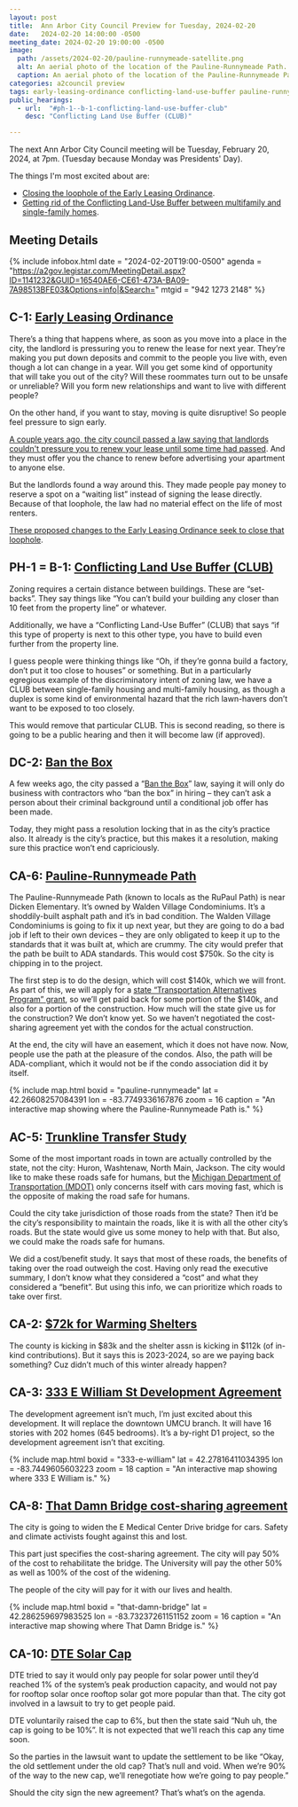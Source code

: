```yaml
---
layout: post
title:  Ann Arbor City Council Preview for Tuesday, 2024-02-20
date:   2024-02-20 14:00:00 -0500
meeting_date: 2024-02-20 19:00:00 -0500
image:
  path: /assets/2024-02-20/pauline-runnymeade-satellite.png
  alt: An aerial photo of the location of the Pauline-Runnymeade Path.
  caption: An aerial photo of the location of the Pauline-Runnymeade Path.
categories: a2council preview
tags: early-leasing-ordinance conflicting-land-use-buffer pauline-runnymeade trunkline-transfer warming-shelter that-damn-bridge 333-e-william dte solar 
public_hearings:
  - url:  "#ph-1--b-1-conflicting-land-use-buffer-club"
    desc: "Conflicting Land Use Buffer (CLUB)"

---
```

<span class="h-event">The next <span class="p-name">Ann Arbor City Council meeting</span> will be <time class="dt-start" datetime="2024-02-20T19:00-0500">Tuesday, February 20, 2024, at 7pm</time>. (Tuesday because Monday was Presidents' Day).</span>

The things I'm most excited about are:
* [Closing the loophole of the Early Leasing Ordinance](#c-1-early-leasing-ordinance).
* [Getting rid of the Conflicting Land-Use Buffer between multifamily and single-family homes](#ph-1--b-1-conflicting-land-use-buffer-club).

<!--more-->

## Meeting Details

{% include infobox.html 
  date    = "2024-02-20T19:00-0500"
  agenda  = "https://a2gov.legistar.com/MeetingDetail.aspx?ID=1141232&GUID=16540AE6-CE61-473A-BA09-7A98513BFE03&Options=info|&Search="
  mtgid   = "942 1273 2148"
%}

## C-1: <a href="https://a2gov.legistar.com/LegislationDetail.aspx?ID=6516922&GUID=DABF7458-A183-4F5A-A102-E77B6E06DF00&Options=&Search=">Early Leasing Ordinance</a>

There’s a thing that happens where, as soon as you move into a place in the city, the landlord is pressuring you to renew the lease for next year.  They’re making you put down deposits and commit to the people you live with, even though a lot can change in a year.  Will you get some kind of opportunity that will take you out of the city?  Will these roommates turn out to be unsafe or unreliable?  Will you form new relationships and want to live with different people?

On the other hand, if you want to stay, moving is quite disruptive!  So people feel pressure to sign early.

[A couple years ago, the city council passed a law saying that landlords couldn't pressure you to renew your lease until some time had passed](https://a2gov.legistar.com/LegislationDetail.aspx?ID=5018056&GUID=E79E3457-BA68-4591-95B3-0F97B0710FFA).  And they must offer you the chance to renew before advertising your apartment to anyone else.

But the landlords found a way around this.  They made people pay money to reserve a spot on a “waiting list” instead of signing the lease directly.  Because of that loophole, the law had no material effect on the life of most renters.

[These proposed changes to the Early Leasing Ordinance seek to close that loophole](https://a2gov.legistar.com/LegislationDetail.aspx?ID=6516922&GUID=DABF7458-A183-4F5A-A102-E77B6E06DF00&Options=&Search=).


## PH-1 = B-1: [Conflicting Land Use Buffer (CLUB)](https://a2gov.legistar.com/LegislationDetail.aspx?ID=6476016&GUID=CB2F4676-CB8B-4E82-A17D-86C4C6F4457E&Options=&Search=)

Zoning requires a certain distance between buildings.  These are “set-backs”.  They say things like “You can’t build your building any closer than 10 feet from the property line” or whatever.

Additionally, we have a “Conflicting Land-Use Buffer” (CLUB) that says “if this type of property is next to this other type, you have to build even further from the property line.

I guess people were thinking things like “Oh, if they’re gonna build a factory, don’t put it too close to houses” or something.  But in a particularly egregious example of the discriminatory intent of zoning law, we have a CLUB between single-family housing and multi-family housing, as though a duplex is some kind of environmental hazard that the rich lawn-havers don’t want to be exposed to too closely.

This would remove that particular CLUB.  This is second reading, so there is going to be a public hearing and then it will become law (if approved).

## DC-2: [Ban the Box](https://a2gov.legistar.com/LegislationDetail.aspx?ID=6516858&GUID=5BCC9E66-F4A8-454F-A81E-69C87EC0D770&Options=&Search=)

A few weeks ago, the city passed a “[Ban the Box](https://bantheboxcampaign.org/)” law, saying it will only do business with contractors who “ban the box” in hiring – they can’t ask a person about their criminal background until a conditional job offer has been made.

Today, they might pass a resolution locking that in as the city’s practice also.  It already is the city’s practice, but this makes it a resolution, making sure this practice won’t end capriciously.

## CA-6: [Pauline-Runnymeade Path](http://a2gov.legistar.com/LegislationDetail.aspx?ID=6509124&GUID=63E4F9A7-D2F9-477D-BFD1-EFF2F235C076&Options=&Search=)

The Pauline-Runnymeade Path (known to locals as the RuPaul Path) is near Dicken Elementary.  It’s owned by Walden Village Condominiums.  It’s a shoddily-built asphalt path and it’s in bad condition.  The Walden Village Condominiums is going to fix it up next year, but they are going to do a bad job if left to their own devices – they are only obligated to keep it up to the standards that it was built at, which are crummy.  The city would prefer that the path be built to ADA standards.  This would cost $750k.  So the city is chipping in to the project.

The first step is to do the design, which will cost $140k, which we will front.  As part of this, we will apply for a [state “Transportation Alternatives Program” grant](https://www.michigan.gov/mdot/programs/grant-programs/transportation-alternatives), so we’ll get paid back for some portion of the $140k, and also for a portion of the construction.  How much will the state give us for the construction?  We don’t know yet.  So we haven’t negotiated the cost-sharing agreement yet with the condos for the actual construction.

At the end, the city will have an easement, which it does not have now.  Now, people use the path at the pleasure of the condos.  Also, the path will be ADA-compliant, which it would not be if the condo association did it by itself.

{% include map.html
  boxid     = "pauline-runnymeade"
  lat       = 42.26608257084391
  lon       = -83.7749336167876
  zoom      = 16
  caption   = "An interactive map showing where the Pauline-Runnymeade Path is."
%}

## AC-5: [Trunkline Transfer Study](http://a2gov.legistar.com/LegislationDetail.aspx?ID=6518925&GUID=00EE1B6C-DE68-4A0E-BA41-87FA53FE0D0A&Options=&Search=)

Some of the most important roads in town are actually controlled by the state, not the city:  Huron, Washtenaw, North Main, Jackson.  The city would like to make these roads safe for humans, but the [Michigan Department of Transportation (MDOT)](https://www.michigan.gov/mdot) only concerns itself with cars moving fast, which is the opposite of making the road safe for humans.

Could the city take jurisdiction of those roads from the state?  Then it’d be the city’s responsibility to maintain the roads, like it is with all the other city’s roads.  But the state would give us some money to help with that.  But also, we could make the roads safe for humans.

We did a cost/benefit study.  It says that most of these roads, the benefits of taking over the road outweigh the cost.  Having only read the executive summary, I don’t know what they considered a “cost” and what they considered a “benefit”.  But using this info, we can prioritize which roads to take over first.

## CA-2: [$72k for Warming Shelters](http://a2gov.legistar.com/LegislationDetail.aspx?ID=6509118&GUID=89831AC5-A1B3-421F-8934-00D231B8A911&Options=&Search=)

The county is kicking in $83k and the shelter assn is kicking in $112k (of in-kind contributions).  But it says this is 2023-2024, so are we paying back something?  Cuz didn’t much of this winter already happen?

## CA-3: [333 E William St Development Agreement](http://a2gov.legistar.com/LegislationDetail.aspx?ID=6509122&GUID=B483E361-A4C2-49A9-9A41-CCB4F266588D&Options=&Search=)

The development agreement isn’t much, I’m just excited about this development.  It will replace the downtown UMCU branch.  It will have 16 stories with 202 homes (645 bedrooms).  It’s a by-right D1 project, so the development agreement isn’t that exciting.

{% include map.html
  boxid     = "333-e-william"
  lat       = 42.27816411034395
  lon       = -83.7449605603223
  zoom      = 18
  caption   = "An interactive map showing where 333 E William is."
%}

## CA-8: [That Damn Bridge cost-sharing agreement](http://a2gov.legistar.com/LegislationDetail.aspx?ID=6509125&GUID=55F89262-A18E-4527-802C-B08A334A3312&Options=&Search=)

The city is going to widen the E Medical Center Drive bridge for cars.  Safety and climate activists fought against this and lost.

This part just specifies the cost-sharing agreement.  The city will pay 50% of the cost to rehabilitate the bridge.  The University will pay the other 50% as well as 100% of the cost of the widening.

The people of the city will pay for it with our lives and health.

{% include map.html
  boxid     = "that-damn-bridge"
  lat       = 42.286259697983525
  lon       = -83.73237261151152
  zoom      = 16
  caption   = "An interactive map showing where That Damn Bridge is."
%}


## CA-10: [DTE Solar Cap](http://a2gov.legistar.com/LegislationDetail.aspx?ID=6509129&GUID=3ADDC13C-61C3-4F6B-9237-5C0E998E6035&Options=&Search=)

DTE tried to say it would only pay people for solar power until they’d reached 1% of the system’s peak production capacity, and would not pay for rooftop solar once rooftop solar got more popular than that.  The city got involved in a lawsuit to try to get people paid.

DTE voluntarily raised the cap to 6%, but then the state said “Nuh uh, the cap is going to be 10%”.  It is not expected that we’ll reach this cap any time soon.

So the parties in the lawsuit want to update the settlement to be like “Okay, the old settlement under the old cap?  That’s null and void.  When we’re 90% of the way to the new cap, we’ll renegotiate how we’re going to pay people.”

Should the city sign the new agreement?  That’s what’s on the agenda.
